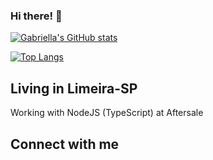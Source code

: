 ### Hi there! 👋

[![Gabriella's GitHub stats](https://github-readme-stats.vercel.app/api?username=GabriellaHuzyk&theme=radical)](https://github.com/GabriellaHuzyk/github-readme-stats)

[![Top Langs](https://github-readme-stats.vercel.app/api/top-langs/?username=GabriellaHuzyk&layout=compact&theme=radical)](https://github.com/anuraghazra/github-readme-stats)

## Living in Limeira-SP

Working with NodeJS (TypeScript) at Aftersale

## Connect with me

